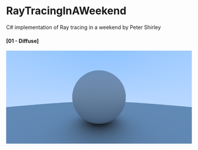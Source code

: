 # RayTracingInAWeekend
C# implementation of Ray tracing in a weekend by Peter Shirley

#### [01 - Diffuse]

![alt Diffuse](https://github.com/jcant0n/RayTracingInAWeekend/blob/master/Screenshots/Diffuse.png)

